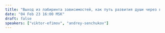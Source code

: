 ```yaml
---
title: "Выход из лабиринта зависимостей, как путь развития души через взращивание чувства меры, воли и различения"
date: "04 Feb 23 16:00 MSK"
draft: false
speakers: ["viktor-efimov", "andrey-senchukov"]
---
```

